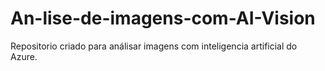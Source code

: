 # An-lise-de-imagens-com-AI-Vision
Repositorio criado para análisar imagens com inteligencia artificial do Azure.
